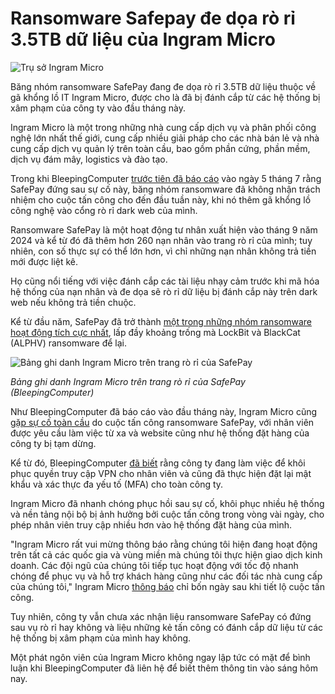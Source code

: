 # Ransomware Safepay đe dọa rò rỉ 3.5TB dữ liệu của Ingram Micro

![Trụ sở Ingram Micro](https://www.bleepstatic.com/content/hl-images/2025/07/04/ingram-micro-hq.jpg)

Băng nhóm ransomware SafePay đang đe dọa rò rỉ 3.5TB dữ liệu thuộc về gã khổng lồ IT Ingram Micro, được cho là đã bị đánh cắp từ các hệ thống bị xâm phạm của công ty vào đầu tháng này.

Ingram Micro là một trong những nhà cung cấp dịch vụ và phân phối công nghệ lớn nhất thế giới, cung cấp nhiều giải pháp cho các nhà bán lẻ và nhà cung cấp dịch vụ quản lý trên toàn cầu, bao gồm phần cứng, phần mềm, dịch vụ đám mây, logistics và đào tạo.

Trong khi BleepingComputer [trước tiên đã báo cáo](https://www.bleepingcomputer.com/news/security/ingram-micro-outage-caused-by-safepay-ransomware-attack/) vào ngày 5 tháng 7 rằng SafePay đứng sau sự cố này, băng nhóm ransomware đã không nhận trách nhiệm cho cuộc tấn công cho đến đầu tuần này, khi nó thêm gã khổng lồ công nghệ vào cổng rò rỉ dark web của mình.

Ransomware SafePay là một hoạt động tư nhân xuất hiện vào tháng 9 năm 2024 và kể từ đó đã thêm hơn 260 nạn nhân vào trang rò rỉ của mình; tuy nhiên, con số thực sự có thể lớn hơn, vì chỉ những nạn nhân không trả tiền mới được liệt kê.

Họ cũng nổi tiếng với việc đánh cắp các tài liệu nhạy cảm trước khi mã hóa hệ thống của nạn nhân và đe dọa sẽ rò rỉ dữ liệu bị đánh cắp này trên dark web nếu không trả tiền chuộc.

Kể từ đầu năm, SafePay đã trở thành [một trong những nhóm ransomware hoạt động tích cực nhất](https://www.acronis.com/en-sg/tru/posts/safepay-ransomware-the-fast-rising-threat-targeting-msps/), lấp đầy khoảng trống mà LockBit và BlackCat (ALPHV) ransomware để lại.

![Bảng ghi danh Ingram Micro trên trang rò rỉ của SafePay](https://www.bleepstatic.com/images/news/u/1109292/2025/Ingram_Micro_on_SafePay_leak_site.jpg)

_Bảng ghi danh Ingram Micro trên trang rò rỉ của SafePay (BleepingComputer)_

Như BleepingComputer đã báo cáo vào đầu tháng này, Ingram Micro cũng [gặp sự cố toàn cầu](https://www.bleepingcomputer.com/news/security/ingram-micro-outage-caused-by-safepay-ransomware-attack/) do cuộc tấn công ransomware SafePay, với nhân viên được yêu cầu làm việc từ xa và website cũng như hệ thống đặt hàng của công ty bị tạm dừng.

Kể từ đó, BleepingComputer [đã biết](https://www.bleepingcomputer.com/news/security/ingram-micro-starts-restoring-systems-after-ransomware-attack/) rằng công ty đang làm việc để khôi phục quyền truy cập VPN cho nhân viên và cũng đã thực hiện đặt lại mật khẩu và xác thực đa yếu tố (MFA) cho toàn công ty.

Ingram Micro đã nhanh chóng phục hồi sau sự cố, khôi phục nhiều hệ thống và nền tảng nội bộ bị ảnh hưởng bởi cuộc tấn công trong vòng vài ngày, cho phép nhân viên truy cập nhiều hơn vào hệ thống đặt hàng của mình.

"Ingram Micro rất vui mừng thông báo rằng chúng tôi hiện đang hoạt động trên tất cả các quốc gia và vùng miền mà chúng tôi thực hiện giao dịch kinh doanh. Các đội ngũ của chúng tôi tiếp tục hoạt động với tốc độ nhanh chóng để phục vụ và hỗ trợ khách hàng cũng như các đối tác nhà cung cấp của chúng tôi," Ingram Micro [thông báo](https://www.ingrammicro.com/en-us/information) chỉ bốn ngày sau khi tiết lộ cuộc tấn công.

Tuy nhiên, công ty vẫn chưa xác nhận liệu ransomware SafePay có đứng sau vụ rò rỉ hay không và liệu những kẻ tấn công có đánh cắp dữ liệu từ các hệ thống bị xâm phạm của mình hay không.

Một phát ngôn viên của Ingram Micro không ngay lập tức có mặt để bình luận khi BleepingComputer đã liên hệ để biết thêm thông tin vào sáng hôm nay.